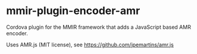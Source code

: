 # mmir-plugin-encoder-amr

Cordova plugin for the MMIR framework that adds a JavaScript based AMR encoder. 


Uses AMR.js (MIT license), see https://github.com/jpemartins/amr.js